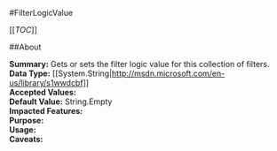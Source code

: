 #FilterLogicValue

[[_TOC_]]

##About

**Summary:**  Gets or sets the filter logic value for this collection of filters.   
**Data Type:** [[System.String|http://msdn.microsoft.com/en-us/library/s1wwdcbf]]  
**Accepted Values:**   
**Default Value:** String.Empty  
**Impacted Features:**   
**Purpose:**   
**Usage:**   
**Caveats:**   

